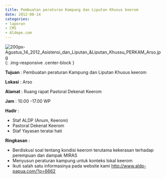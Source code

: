 ```yaml
---
title: Pembuatan peraturan Kampung dan Liputan Khusus keerom
date: 2012-08-14
categories:
- laporan
- CMS
- Aldepe.com
---
```


![200px-Agustus_14_2012_Asistensi_dan_Liputan_&Liputan_Khussu_PERKAM_Arso.jpg](/uploads/200px-Agustus_14_2012_Asistensi_dan_Liputan_&Liputan_Khussu_PERKAM_Arso.jpg){: .img-responsive .center-block }

**Tujuan** : Pembuatan peraturan Kampung dan Liputan Khusus keerom

**Lokasi** : Arso

**Alamat** : Ruang rapat Pastoral Dekenat Keerom

**Jam** : 10.00 -17.00 WP

**Hadir** : 
* Staf ALDP (Anum, Keerom)
* Pastoral Dekenat Keerom
* Staf Yayasan teratai hati

**Ringkasan** : 
* Berdiskusi soal tentang kondisi keerom terutama kekerasan terhadap perempuan dan dampak MIRAS
* Menyusun peraturan kampung untuk konteks lokal keerom
* Ikuti salah satu informasinya pada website kami http://www.aldp-papua.com/?p=6662
